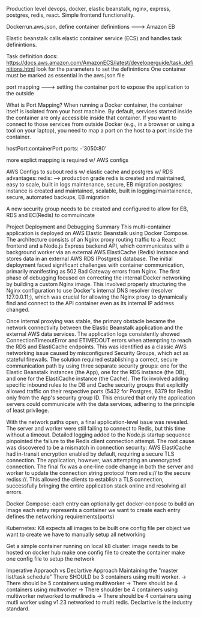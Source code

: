Production level devops, docker, elastic beanstalk, nginx, express, postgres, redis, react. Simple frontend functionality.

Dockerrun.aws.json, define container definintions ---> Amazon EB

Elastic beanstalk calls elastic container service (ECS) and handles task definintions.

Task definition docs:
https://docs.aws.amazon.com/AmazonECS/latest/developerguide/task_definitions.html
look for the parameters to set the definintions
One container must be marked as essential in the aws.json file

port mapping ---> setting the container port to expose the application to the outside

What is Port Mapping?
When running a Docker container, the container itself is isolated from your host machine. By default, services started inside the container are only accessible inside that container. If you want to connect to those services from outside Docker (e.g., in a browser or using a tool on your laptop), you need to map a port on the host to a port inside the container.

hostPort:containerPort
ports:
 -'3050:80'

 more explict mapping is required w/ AWS configs

 AWS Configs to subout redis w/ elastic cache and postgres w/ RDS
 advantages:
    redis: --> production grade
        redis is created and maintained, easy to scale, built in logs maintenance,
        secure, EB migration
    postgres:
        instance is created and maintained, scalable, built in logging/maintainence,
        secure, automated backups, EB migration

A new security group needs to be created and configured to allow for EB, RDS and EC(Redis) to commuincate

Project Deployment and Debugging Summary
This multi-container application is deployed on AWS Elastic Beanstalk using Docker Compose. The architecture consists of an Nginx proxy routing traffic to a React frontend and a Node.js Express backend API, which communicates with a background worker via an external AWS ElastiCache (Redis) instance and stores data in an external AWS RDS (Postgres) database. The initial deployment faced significant challenges with container communication, primarily manifesting as 502 Bad Gateway errors from Nginx. The first phase of debugging focused on correcting the internal Docker networking by building a custom Nginx image. This involved properly structuring the Nginx configuration to use Docker's internal DNS resolver (resolver 127.0.0.11;), which was crucial for allowing the Nginx proxy to dynamically find and connect to the API container even as its internal IP address changed.

Once internal proxying was stable, the primary obstacle became the network connectivity between the Elastic Beanstalk application and the external AWS data services. The application logs consistently showed ConnectionTimeoutError and ETIMEDOUT errors when attempting to reach the RDS and ElastiCache endpoints. This was identified as a classic AWS networking issue caused by misconfigured Security Groups, which act as stateful firewalls. The solution required establishing a correct, secure communication path by using three separate security groups: one for the Elastic Beanstalk instances (the App), one for the RDS instance (the DB), and one for the ElastiCache instance (the Cache). The fix involved adding specific inbound rules to the DB and Cache security groups that explicitly allowed traffic on their respective ports (5432 for Postgres, 6379 for Redis) only from the App's security group ID. This ensured that only the application servers could communicate with the data services, adhering to the principle of least privilege.

With the network paths open, a final application-level issue was revealed. The server and worker were still failing to connect to Redis, but this time without a timeout. Detailed logging added to the Node.js startup sequence pinpointed the failure to the Redis client connection attempt. The root cause was discovered to be a mismatch in connection security: AWS ElastiCache had in-transit encryption enabled by default, requiring a secure TLS connection. The application, however, was attempting an unencrypted connection. The final fix was a one-line code change in both the server and worker to update the connection string protocol from redis:// to the secure rediss://. This allowed the clients to establish a TLS connection, successfully bringing the entire application stack online and resolving all errors.

Docker Compose:
each entry can optionally get docker-conpose to build an image
each entry represents a container we want to create
each entry defines the networking requirements(ports)

Kubernetes:
K8 expects all images to be built
one config file per object we want to create
we have to manually setup all networking

Get a simple container running on local k8 cluster:
image needs to be hosted on docker hub
make one config file to create the container
make one config file to setup the network

Imperative Appraoch vs Declartive Approach 
Maintaining the "master list/task schedule" There SHOULD be 3 containers using multi worker. -> There should be 5 containers using multiworker ->
There should be 4 containers using  multworker -> There shoulder be 4 containers using multiworker networked to mutliredis -> There should be 4 containers using mutli worker using v1.23 networked to multi redis. Declartive is the industry standard.



